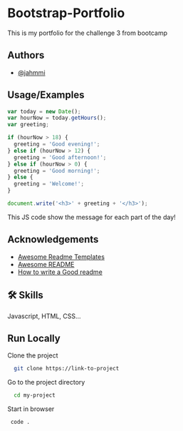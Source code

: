 
# Bootstrap-Portfolio

This is my portfolio for the challenge 3 from bootcamp

## Authors

- [@jahmmi](https://www.github.com/octokatherine)


## Usage/Examples

```javascript
var today = new Date();
var hourNow = today.getHours();
var greeting;

if (hourNow > 18) {
  greeting = 'Good evening!';
} else if (hourNow > 12) {
  greeting = 'Good afternoon!';
} else if (hourNow > 0) {
  greeting = 'Good morning!';
} else {
  greeting = 'Welcome!';
}

document.write('<h3>' + greeting + '</h3>');

```
This JS code show the message for each part of the day!


## Acknowledgements

 - [Awesome Readme Templates](https://awesomeopensource.com/project/elangosundar/awesome-README-templates)
 - [Awesome README](https://github.com/matiassingers/awesome-readme)
 - [How to write a Good readme](https://bulldogjob.com/news/449-how-to-write-a-good-readme-for-your-github-project)


 ## 🛠 Skills
Javascript, HTML, CSS...
## Run Locally

Clone the project

```bash
  git clone https://link-to-project
```

Go to the project directory

```bash
  cd my-project
```

Start in browser

```bash
 code .
```

